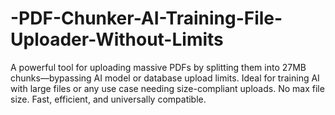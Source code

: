 # -PDF-Chunker-AI-Training-File-Uploader-Without-Limits
A powerful tool for uploading massive PDFs by splitting them into 27MB chunks—bypassing AI model or database upload limits. Ideal for training AI with large files or any use case needing size-compliant uploads. No max file size. Fast, efficient, and universally compatible.
